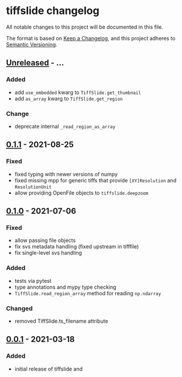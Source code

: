 # tiffslide changelog

All notable changes to this project will be documented in this file.

The format is based on [Keep a Changelog](https://keepachangelog.com/en/1.0.0/),
and this project adheres to [Semantic Versioning](https://semver.org/spec/v2.0.0.html).

## [Unreleased] - ...
### Added
- add `use_embedded` kwarg to `TiffSlide.get_thumbnail`
- add `as_array` kwarg to `TiffSlide.get_region`

### Change
- deprecate internal `_read_region_as_array`

## [0.1.1] - 2021-08-25
### Fixed
- fixed typing with newer versions of numpy
- fixed missing mpp for generic tiffs that provide `[XY]Resolution` and `ResolutionUnit`
- allow providing OpenFile objects to `tiffslide.deepzoom`

## [0.1.0] - 2021-07-06
### Fixed
- allow passing file objects
- fix svs metadata handling (fixed upstream in tifffile)
- fix single-level svs handling

### Added
- tests via pytest
- type annotations and mypy type checking
- `TiffSlide.read_region_array` method for reading `np.ndarray`

### Changed
- removed TiffSlide.ts_filename attribute

## [0.0.1] - 2021-03-18
### Added
- initial release of tiffslide and 

[Unreleased]: 
https://github.com/bayer-science-for-a-better-life/tiffslide/compare/v0.1.0...HEAD
[0.1.1]: https://github.com/bayer-science-for-a-better-life/tiffslide/compare/v0.1.0...v0.1.1
[0.1.0]: https://github.com/bayer-science-for-a-better-life/tiffslide/compare/v0.0.1...v0.1.0
[0.0.1]: https://github.com/bayer-science-for-a-better-life/tiffslide/tree/v0.0.1
